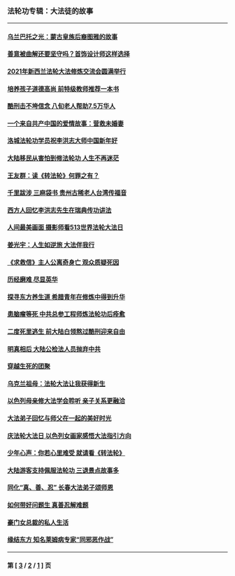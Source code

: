 ### 法轮功专辑：大法徒的故事
---
#### [乌兰巴托之光：蒙古皇族后裔图雅的故事](../../pages/nf1147481/n13155759.md?10010430) 
#### [善意被曲解还要坚守吗？首饰设计师这样选择](../../pages/nf1147481/n13077575.md?10010430) 
#### [2021年新西兰法轮大法修炼交流会圆满举行](../../pages/nf1147481/n13033149.md?10010430) 
#### [培养孩子道德高尚 前特级教师推荐一本书](../../pages/nf1147481/n12938640.md?10010430) 
#### [酷刑击不垮信念 八旬老人帮助7.5万华人](../../pages/nf1147481/n12880712.md?10010430) 
#### [一个来自共产中国的爱情故事：营救未婚妻](../../pages/nf1147481/n12778386.md?10010430) 
#### [洛城法轮功学员祝李洪志大师中国新年好](../../pages/nf1147481/n12724685.md?10010430) 
#### [大陆移民从害怕到修法轮功 人生不再迷茫](../../pages/nf1147481/n12414325.md?10010430) 
#### [王友群：读《转法轮》何罪之有？](../../pages/nf1147481/n12408647.md?10010430) 
#### [千里跋涉 三麻袋书 贵州古稀老人台湾传福音](../../pages/nf1147481/n12198750.md?10010430) 
#### [西方人回忆李洪志先生在瑞典传功讲法](../../pages/nf1147481/n12099607.md?10010430) 
#### [人间最美画面 摄影师看513世界法轮大法日](../../pages/nf1147481/n12094118.md?10010430) 
#### [姜光宇：人生如逆旅 大法伴我行](../../pages/nf1147481/n12088664.md?10010430) 
#### [《求救信》主人公离奇身亡 观众质疑死因](../../pages/nf1147481/n11845215.md?10010430) 
#### [历经磨难 尽显英华](../../pages/nf1147481/n11723297.md?10010430) 
#### [探寻东方养生道 希腊青年在修炼中得到升华](../../pages/nf1147481/n11494502.md?10010430) 
#### [患脑瘤等死 中共总参工程师炼法轮功后痊愈](../../pages/nf1147481/n11466682.md?10010430) 
#### [二度死里逃生 前大陆白领熬过酷刑迎来自由](../../pages/nf1147481/n11368594.md?10010430) 
#### [明真相后 大陆公检法人员抛弃中共](../../pages/nf1147481/n11358618.md?10010430) 
#### [穿越生死的团聚](../../pages/nf1147481/n11258922.md?10010430) 
#### [乌克兰祖母：法轮大法让我获得新生](../../pages/nf1147481/n11269457.md?10010430) 
#### [以色列母亲修大法学会聆听 亲子关系更融洽](../../pages/nf1147481/n11268195.md?10010430) 
#### [大法弟子回忆与师父在一起的美好时光](../../pages/nf1147481/n11267759.md?10010430) 
#### [庆法轮大法日 以色列女画家感悟大法指引方向](../../pages/nf1147481/n11267735.md?10010430) 
#### [少年心声：你若心里难受 就请看《转法轮》](../../pages/nf1147481/n11267496.md?10010430) 
#### [大陆游客支持佩服法轮功 三退景点故事多](../../pages/nf1147481/n11267378.md?10010430) 
#### [同化“真、善、忍” 长春大法弟子颂师恩](../../pages/nf1147481/n11266497.md?10010430) 
#### [如何带好问题生 真善忍解难题](../../pages/nf1147481/n11243655.md?10010430) 
#### [豪门女总裁的私人生活](../../pages/nf1147481/n10127794.md?10010430) 
#### [缘结东方 知名莱姆病专家“同邪恶作战”](../../pages/nf1147481/n10682468.md?10010430) 

---
#### 第 [ [3](./3.md?10010430) / [2](./2.md?10010430) / [1](./1.md?10010430) ] 页
